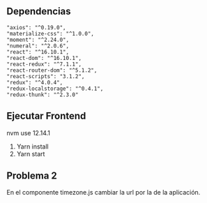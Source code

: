 
## Dependencias

    "axios": "^0.19.0",
    "materialize-css": "^1.0.0",
    "moment": "^2.24.0",
    "numeral": "^2.0.6",
    "react": "^16.10.1",
    "react-dom": "^16.10.1",
    "react-redux": "^7.1.1",
    "react-router-dom": "^5.1.2",
    "react-scripts": "3.1.2",
    "redux": "^4.0.4",
    "redux-localstorage": "^0.4.1",
    "redux-thunk": "^2.3.0"

## Ejecutar Frontend

nvm use 12.14.1

1. Yarn install
2. Yarn start

## Problema 2 

En el componente timezone.js cambiar la url por la de la aplicación. 

